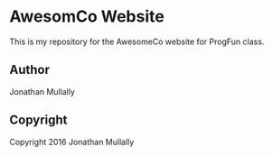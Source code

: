 # AwesomCo Website

This is my repository for the AwesomeCo website for ProgFun class.

## Author 

Jonathan Mullally

## Copyright

Copyright 2016 Jonathan Mullally